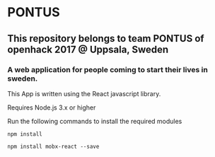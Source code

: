 # PONTUS

## This repository belongs to team PONTUS of openhack 2017 @ Uppsala, Sweden

### A web application for people coming to start their lives in sweden.

This App is written using the React javascript library.

Requires Node.js 3.x or higher

Run the following commands to install the required modules


```
npm install
```

```
npm install mobx-react --save
```
